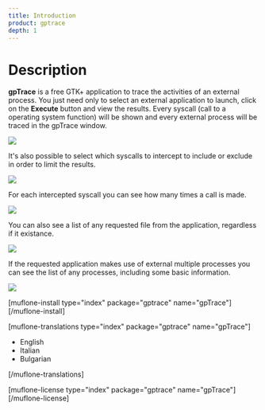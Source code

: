 ```yaml
---
title: Introduction
product: gptrace
depth: 1
---
```


# Description

**gpTrace** is a free GTK+ application to trace the activities of an external process. You just need only to select an external application to launch, click on the **Execute** button and view the results. Every syscall (call to a operating system function) will be shown and every external process will be traced in the gpTrace window.

![](/resources/gptrace/archive/latest/english/main.png?classes=center)

It's also possible to select which syscalls to intercept to include or exclude in order to limit the results.

![](/resources/gptrace/archive/latest/english/expanded.png?classes=center)

For each intercepted syscall you can see how many times a call is made.

![](/resources/gptrace/archive/latest/english/counts.png?classes=center)

You can also see a list of any requested file from the application, regardless if it existance.

![](/resources/gptrace/archive/latest/english/files.png?classes=center)

If the requested application makes use of external multiple processes you can see the list of any processes, including some basic information.

![](/resources/gptrace/archive/latest/english/processes.png?classes=center)

[muflone-install type="index" package="gptrace" name="gpTrace"][/muflone-install]

[muflone-translations type="index" package="gptrace" name="gpTrace"]
* English
* Italian
* Bulgarian

[/muflone-translations]

[muflone-license type="index" package="gptrace" name="gpTrace"][/muflone-license]

